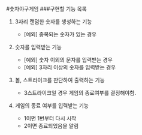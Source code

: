 #숫자야구게임
###구현할 기능 목록
1. 3자리 랜덤한 숫자를 생성하는 기능  
    * [예외] 중복되는 숫자가 있는 경우  
    
2. 숫자를 입력받는 기능  
    * [예외] 숫자 이외의 문자를 입력받는 경우
    * [예외] 3자리 이상의 숫자를 입력받는 경우  

3. 볼, 스트라이크를 판단하여 출력하는 기능  
    * 3스트라이크일 경우 게임의 종료여부를 결정해야함.  
4. 게임의 종료 여부를 입력받는 기능  
    * 1이면 1번부터 다시 시작  
    * 2이면 종료되었음을 알림
       
   
    

